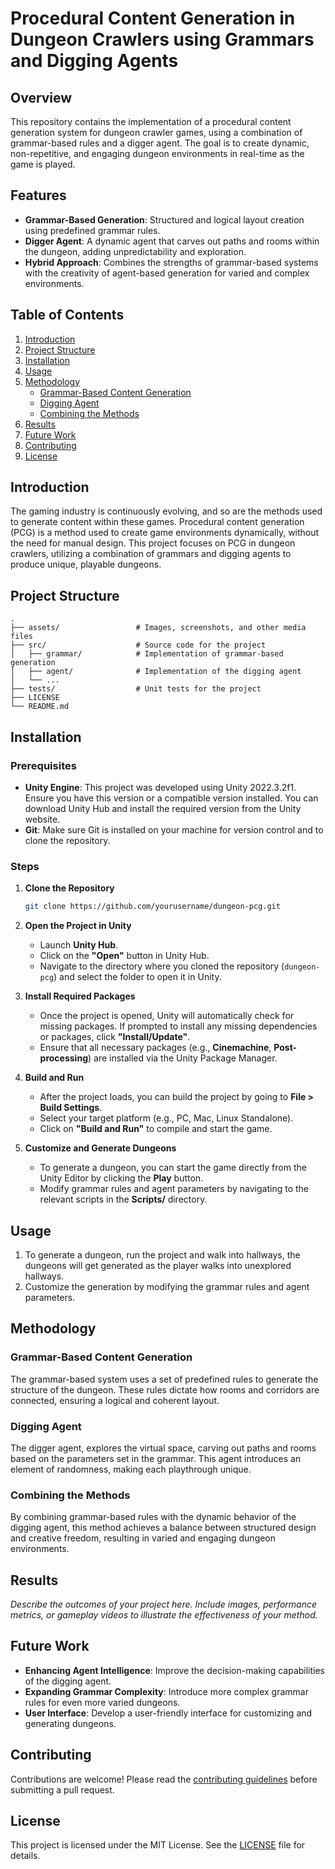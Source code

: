 # Procedural Content Generation in Dungeon Crawlers using Grammars and Digging Agents

## Overview

This repository contains the implementation of a procedural content generation system for dungeon crawler games, using a combination of grammar-based rules and a digger agent. The goal is to create dynamic, non-repetitive, and engaging dungeon environments in real-time as the game is played.

## Features

- **Grammar-Based Generation**: Structured and logical layout creation using predefined grammar rules.
- **Digger Agent**: A dynamic agent that carves out paths and rooms within the dungeon, adding unpredictability and exploration.
- **Hybrid Approach**: Combines the strengths of grammar-based systems with the creativity of agent-based generation for varied and complex environments.

## Table of Contents

1. [Introduction](#introduction)
2. [Project Structure](#project-structure)
3. [Installation](#installation)
4. [Usage](#usage)
5. [Methodology](#methodology)
    - [Grammar-Based Content Generation](#grammar-based-content-generation)
    - [Digging Agent](#digging-agent)
    - [Combining the Methods](#combining-the-methods)
6. [Results](#results)
7. [Future Work](#future-work)
8. [Contributing](#contributing)
9. [License](#license)

## Introduction

The gaming industry is continuously evolving, and so are the methods used to generate content within these games. Procedural content generation (PCG) is a method used to create game environments dynamically, without the need for manual design. This project focuses on PCG in dungeon crawlers, utilizing a combination of grammars and digging agents to produce unique, playable dungeons.

## Project Structure

```
.
├── assets/                 # Images, screenshots, and other media files
├── src/                    # Source code for the project
│   ├── grammar/            # Implementation of grammar-based generation
│   ├── agent/              # Implementation of the digging agent
│   └── ...
├── tests/                  # Unit tests for the project
├── LICENSE
└── README.md
```
## Installation

### Prerequisites

- **Unity Engine**: This project was developed using Unity 2022.3.2f1. Ensure you have this version or a compatible version installed. You can download Unity Hub and install the required version from the Unity website.
- **Git**: Make sure Git is installed on your machine for version control and to clone the repository.

### Steps

1. **Clone the Repository**
   ```bash
   git clone https://github.com/yourusername/dungeon-pcg.git
   ```

2. **Open the Project in Unity**
   - Launch **Unity Hub**.
   - Click on the **"Open"** button in Unity Hub.
   - Navigate to the directory where you cloned the repository (`dungeon-pcg`) and select the folder to open it in Unity.

3. **Install Required Packages**
   - Once the project is opened, Unity will automatically check for missing packages. If prompted to install any missing dependencies or packages, click **"Install/Update"**.
   - Ensure that all necessary packages (e.g., **Cinemachine**, **Post-processing**) are installed via the Unity Package Manager.

4. **Build and Run**
   - After the project loads, you can build the project by going to **File > Build Settings**.
   - Select your target platform (e.g., PC, Mac, Linux Standalone).
   - Click on **"Build and Run"** to compile and start the game.

5. **Customize and Generate Dungeons**
   - To generate a dungeon, you can start the game directly from the Unity Editor by clicking the **Play** button.
   - Modify grammar rules and agent parameters by navigating to the relevant scripts in the **Scripts/** directory.

## Usage

1. To generate a dungeon, run the project and walk into hallways, the dungeons will get generated as the player walks into unexplored hallways.
2. Customize the generation by modifying the grammar rules and agent parameters.

## Methodology

### Grammar-Based Content Generation

The grammar-based system uses a set of predefined rules to generate the structure of the dungeon. These rules dictate how rooms and corridors are connected, ensuring a logical and coherent layout.



### Digging Agent

The digger agent, explores the virtual space, carving out paths and rooms based on the parameters set in the grammar. This agent introduces an element of randomness, making each playthrough unique.

### Combining the Methods

By combining grammar-based rules with the dynamic behavior of the digging agent, this method achieves a balance between structured design and creative freedom, resulting in varied and engaging dungeon environments.

## Results

*Describe the outcomes of your project here. Include images, performance metrics, or gameplay videos to illustrate the effectiveness of your method.*

## Future Work

- **Enhancing Agent Intelligence**: Improve the decision-making capabilities of the digging agent.
- **Expanding Grammar Complexity**: Introduce more complex grammar rules for even more varied dungeons.
- **User Interface**: Develop a user-friendly interface for customizing and generating dungeons.

## Contributing

Contributions are welcome! Please read the [contributing guidelines](CONTRIBUTING.md) before submitting a pull request.

## License

This project is licensed under the MIT License. See the [LICENSE](LICENSE) file for details.
